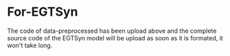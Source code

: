 # For-EGTSyn
The code of data-preprocessed has been upload above and the complete source code of the EGTSyn model will be upload as soon as it is formated, it won't take long.
